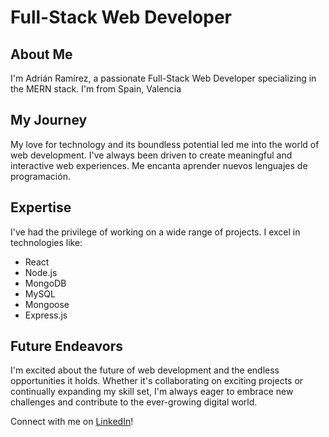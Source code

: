 # Full-Stack Web Developer
## About Me

I'm Adrián Ramírez, a passionate Full-Stack Web Developer specializing in the MERN stack. I'm from Spain, Valencia

## My Journey

My love for technology and its boundless potential led me into the world of web development. I've always been driven to create meaningful and interactive web experiences. Me encanta aprender nuevos lenguajes de programación.
## Expertise

I've had the privilege of working on a wide range of projects. I excel in technologies like:

- React
- Node.js
- MongoDB
- MySQL
- Mongoose
- Express.js

## Future Endeavors

I'm excited about the future of web development and the endless opportunities it holds. Whether it's collaborating on exciting projects or continually expanding my skill set, I'm always eager to embrace new challenges and contribute to the ever-growing digital world.

Connect with me on [LinkedIn](www.linkedin.com/in/adrián-ramírez-galera)!

